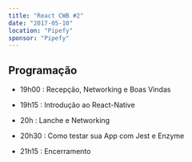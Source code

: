 ```yaml
---
title: "React CWB #2"
date: "2017-05-10"
location: "Pipefy"
sponsor: "Pipefy"
---
```


## Programação

- 19h00 : Recepção, Networking e Boas Vindas

- 19h15 : Introdução ao React-Native

- 20h : Lanche e Networking

- 20h30 : Como testar sua App com Jest e Enzyme

- 21h15 : Encerramento

